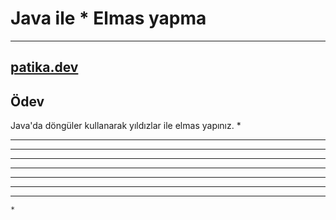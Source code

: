 # Java ile * Elmas yapma 
---------------------------------
[patika.dev](https://patika.dev)
--------------------------------
## Ödev 
Java'da döngüler kullanarak yıldızlar ile elmas yapınız.
    *
   ***
  *****
 *******
*********
 *******
  *****
   ***
    *
